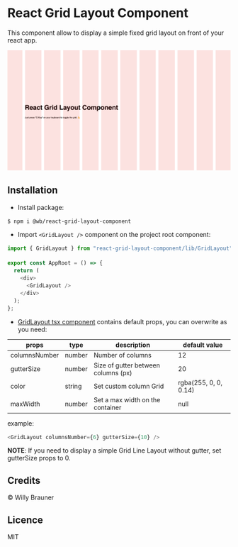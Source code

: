 # React Grid Layout Component

This component allow to display a simple fixed grid layout on front of your react app.

![screen](./screen.png)

## Installation

- Install package:

```shell script
$ npm i @wb/react-grid-layout-component
```

- Import `<GridLayout />` component on the project root component:

```typescript jsx
import { GridLayout } from "react-grid-layout-component/lib/GridLayout";

export const AppRoot = () => {
  return (
    <div>
      <GridLayout />
    </div>
  );
};
```

- [GridLayout tsx component](src/index.tsx) contains default props, you can overwrite as you need:

| props         | type   | description                         | default value         |
| ------------- | ------ | ----------------------------------- | --------------------- |
| columnsNumber | number | Number of columns                   | 12                    |
| gutterSize    | number | Size of gutter between columns (px) | 20                    |
| color         | string | Set custom column Grid              | rgba(255, 0, 0, 0.14) |
| maxWidth      | number | Set a max width on the container    | null                  |

example:

```typescript jsx
<GridLayout columnsNumber={6} gutterSize={10} />
```

**NOTE**: If you need to display a simple Grid Line Layout without gutter, set gutterSize props to 0.

## Credits

© Willy Brauner

## Licence

MIT
